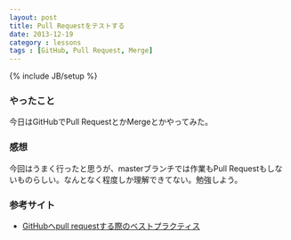 ```yaml
---
layout: post
title: Pull Requestをテストする
date: 2013-12-19
category : lessons
tags : [GitHub, Pull Request, Merge]
---
```

{% include JB/setup %}

### やったこと

今日はGitHubでPull RequestとかMergeとかやってみた。

### 感想

今回はうまく行ったと思うが、masterブランチでは作業もPull Requestもしないものらしい。なんとなく程度しか理解できてない。勉強しよう。

### 参考サイト

- [GitHubへpull requestする際のベストプラクティス](http://d.hatena.ne.jp/hnw/20110528)
